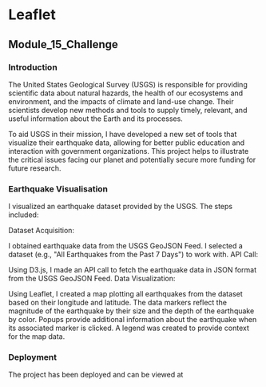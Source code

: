 # Leaflet

## Module_15_Challenge

### Introduction

The United States Geological Survey (USGS) is responsible for providing scientific data about natural hazards, the health of our ecosystems and environment, and the impacts of climate and land-use change. Their scientists develop new methods and tools to supply timely, relevant, and useful information about the Earth and its processes.

To aid USGS in their mission, I have developed a new set of tools that visualize their earthquake data, allowing for better public education and interaction with government organizations. This project helps to illustrate the critical issues facing our planet and potentially secure more funding for future research.

### Earthquake Visualisation
I visualized an earthquake dataset provided by the USGS. The steps included:

Dataset Acquisition:

I obtained earthquake data from the USGS GeoJSON Feed. I selected a dataset (e.g., "All Earthquakes from the Past 7 Days") to work with. API Call:

Using D3.js, I made an API call to fetch the earthquake data in JSON format from the USGS GeoJSON Feed. Data Visualization:

Using Leaflet, I created a map plotting all earthquakes from the dataset based on their longitude and latitude. The data markers reflect the magnitude of the earthquake by their size and the depth of the earthquake by color. Popups provide additional information about the earthquake when its associated marker is clicked. A legend was created to provide context for the map data.

### Deployment 
The project has been deployed and can be viewed at 